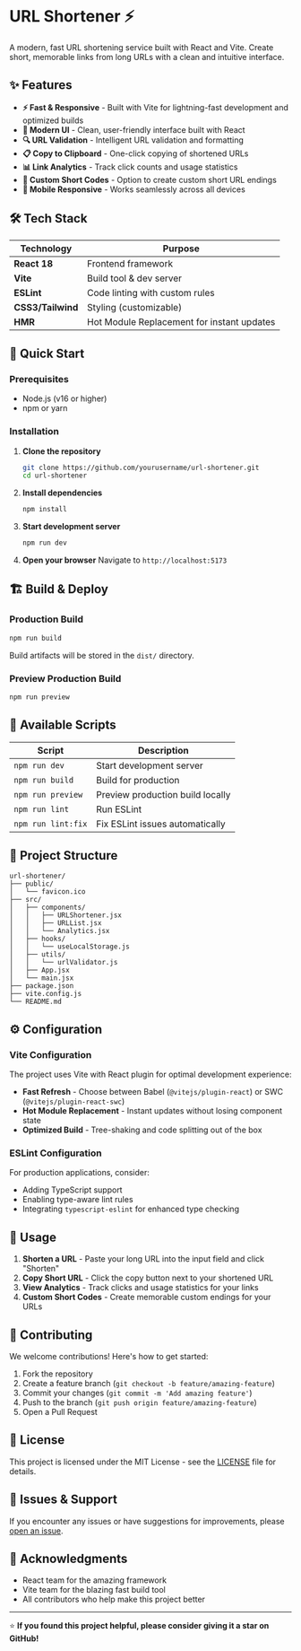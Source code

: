 # URL Shortener ⚡

A modern, fast URL shortening service built with React and Vite. Create short, memorable links from long URLs with a clean and intuitive interface.

## ✨ Features

- **⚡ Fast & Responsive** - Built with Vite for lightning-fast development and optimized builds
- **🎨 Modern UI** - Clean, user-friendly interface built with React
- **🔍 URL Validation** - Intelligent URL validation and formatting
- **📋 Copy to Clipboard** - One-click copying of shortened URLs
- **📊 Link Analytics** - Track click counts and usage statistics
- **🎯 Custom Short Codes** - Option to create custom short URL endings
- **📱 Mobile Responsive** - Works seamlessly across all devices

## 🛠️ Tech Stack

| Technology | Purpose |
|------------|---------|
| **React 18** | Frontend framework |
| **Vite** | Build tool & dev server |
| **ESLint** | Code linting with custom rules |
| **CSS3/Tailwind** | Styling (customizable) |
| **HMR** | Hot Module Replacement for instant updates |

## 🚀 Quick Start

### Prerequisites
- Node.js (v16 or higher)
- npm or yarn

### Installation

1. **Clone the repository**
   ```bash
   git clone https://github.com/yourusername/url-shortener.git
   cd url-shortener
   ```

2. **Install dependencies**
   ```bash
   npm install
   ```

3. **Start development server**
   ```bash
   npm run dev
   ```

4. **Open your browser**
   Navigate to `http://localhost:5173`

## 🏗️ Build & Deploy

### Production Build
```bash
npm run build
```
Build artifacts will be stored in the `dist/` directory.

### Preview Production Build
```bash
npm run preview
```

## 📜 Available Scripts

| Script | Description |
|--------|-------------|
| `npm run dev` | Start development server |
| `npm run build` | Build for production |
| `npm run preview` | Preview production build locally |
| `npm run lint` | Run ESLint |
| `npm run lint:fix` | Fix ESLint issues automatically |

## 📁 Project Structure

```
url-shortener/
├── public/
│   └── favicon.ico
├── src/
│   ├── components/
│   │   ├── URLShortener.jsx
│   │   ├── URLList.jsx
│   │   └── Analytics.jsx
│   ├── hooks/
│   │   └── useLocalStorage.js
│   ├── utils/
│   │   └── urlValidator.js
│   ├── App.jsx
│   └── main.jsx
├── package.json
├── vite.config.js
└── README.md
```

## ⚙️ Configuration

### Vite Configuration
The project uses Vite with React plugin for optimal development experience:

- **Fast Refresh** - Choose between Babel (`@vitejs/plugin-react`) or SWC (`@vitejs/plugin-react-swc`)
- **Hot Module Replacement** - Instant updates without losing component state
- **Optimized Build** - Tree-shaking and code splitting out of the box

### ESLint Configuration
For production applications, consider:
- Adding TypeScript support
- Enabling type-aware lint rules
- Integrating `typescript-eslint` for enhanced type checking

## 🎯 Usage

1. **Shorten a URL** - Paste your long URL into the input field and click "Shorten"
2. **Copy Short URL** - Click the copy button next to your shortened URL
3. **View Analytics** - Track clicks and usage statistics for your links
4. **Custom Short Codes** - Create memorable custom endings for your URLs

## 🤝 Contributing

We welcome contributions! Here's how to get started:

1. Fork the repository
2. Create a feature branch (`git checkout -b feature/amazing-feature`)
3. Commit your changes (`git commit -m 'Add amazing feature'`)
4. Push to the branch (`git push origin feature/amazing-feature`)
5. Open a Pull Request

## 📄 License

This project is licensed under the MIT License - see the [LICENSE](LICENSE) file for details.

## 🐛 Issues & Support

If you encounter any issues or have suggestions for improvements, please [open an issue](https://github.com/ravkumar5566/url-shortener/issues).

## 🙏 Acknowledgments

- React team for the amazing framework
- Vite team for the blazing fast build tool
- All contributors who help make this project better

---

⭐ **If you found this project helpful, please consider giving it a star on GitHub!**
